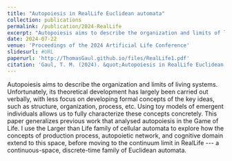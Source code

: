 ```yaml
---
title: "Autopoiesis in RealLife Euclidean automata"
collection: publications
permalink: /publication/2024-RealLife
excerpt: "Autopoiesis aims to describe the organization and limits of living systems. Unfortunately, its theoretical development has largely been carried out verbally, with less focus on developing formal concepts of the key ideas, such as structure, organization, process, etc. Using toy models of emergent individuals allows us to fully characterize these concepts concretely. This paper generalizes previous work that analysed autopoiesis in the Game of Life. I use the Larger than Life family of cellular automata to explore how the concepts of production process, autopoietic network, and cognitive domain extend to this space, before moving to the continuum limit in RealLife --- a continuous-space, discrete-time family of Euclidean automata."
date: 2024-07-22
venue: 'Proceedings of the 2024 Artificial Life Conference'
slidesurl: #URL
paperurl: 'http://ThomasGaul.github.io/files/RealLife1.pdf'
citation: 'Gaul, T. M. (2024). &quot;Autopoiesis in RealLife Euclidean automata&quot; <i>Proceedings of the 2024 Artificial Life Conference</i>. To appear.'
---
```


Autopoiesis aims to describe the organization and limits of living systems. Unfortunately, its theoretical development has largely been carried out verbally, with less focus on developing formal concepts of the key ideas, such as structure, organization, process, etc. Using toy models of emergent individuals allows us to fully characterize these concepts concretely. This paper generalizes previous work that analysed autopoiesis in the Game of Life. I use the Larger than Life family of cellular automata to explore how the concepts of production process, autopoietic network, and cognitive domain extend to this space, before moving to the continuum limit in RealLife --- a continuous-space, discrete-time family of Euclidean automata.
